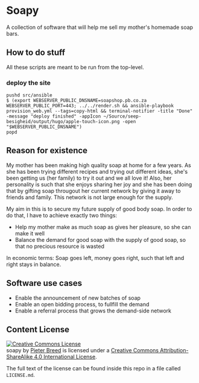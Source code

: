 Soapy
=====

A collection of software that will help me sell my mother's homemade soap bars.

How to do stuff
---------------

All these scripts are meant to be run from the top-level.

### deploy the site


```
pushd src/ansible
$ (export WEBSERVER_PUBLIC_DNSNAME=soapshop.pb.co.za WEBSERVER_PUBLIC_PORT=443; ../../render.sh && ansible-playbook provision_web.yml --tags=copy-html && terminal-notifier -title "Done" -message "deploy finished" -appIcon ~/Source/seep-besigheid/output/hugo/apple-touch-icon.png -open "$WEBSERVER_PUBLIC_DNSNAME")
popd
```

Reason for existence
--------------------

My mother has been making high quality soap at home for a few years. As she has been trying different recipes and trying out different ideas, she's been getting us (her family) to try it out and we all love it! Also, her personality is such that she enjoys sharing her joy and she has been doing that by gifting soap througout her current network by giving it away to friends and family. This network is not large enough for the supply.

My aim in this is to secure my future supply of good body soap. In order to do that, I have to achieve exactly two things:

 - Help my mother make as much soap as gives her pleasure, so she can make it well
 - Balance the demand for good soap with the supply of good soap, so that no precious resource is wasted
 
In economic terms: Soap goes left, money goes right, such that left and right stays in balance.

Software use cases
------------------

 - Enable the announcement of new batches of soap
 - Enable an open bidding process, to fullfill the demand
 - Enable a referral process that grows the demand-side network

Content License
---------------

<a rel="license" href="http://creativecommons.org/licenses/by-sa/4.0/"><img alt="Creative Commons License" style="border-width:0" src="https://i.creativecommons.org/l/by-sa/4.0/88x31.png" /></a><br /><span xmlns:dct="http://purl.org/dc/terms/" property="dct:title">soapy</span> by <a xmlns:cc="http://creativecommons.org/ns#" href="http://pb.co.za/" property="cc:attributionName" rel="cc:attributionURL">Pieter Breed</a> is licensed under a <a rel="license" href="http://creativecommons.org/licenses/by-sa/4.0/">Creative Commons Attribution-ShareAlike 4.0 International License</a>.

The full text of the license can be found inside this repo in a file called `LICENSE.md`.


